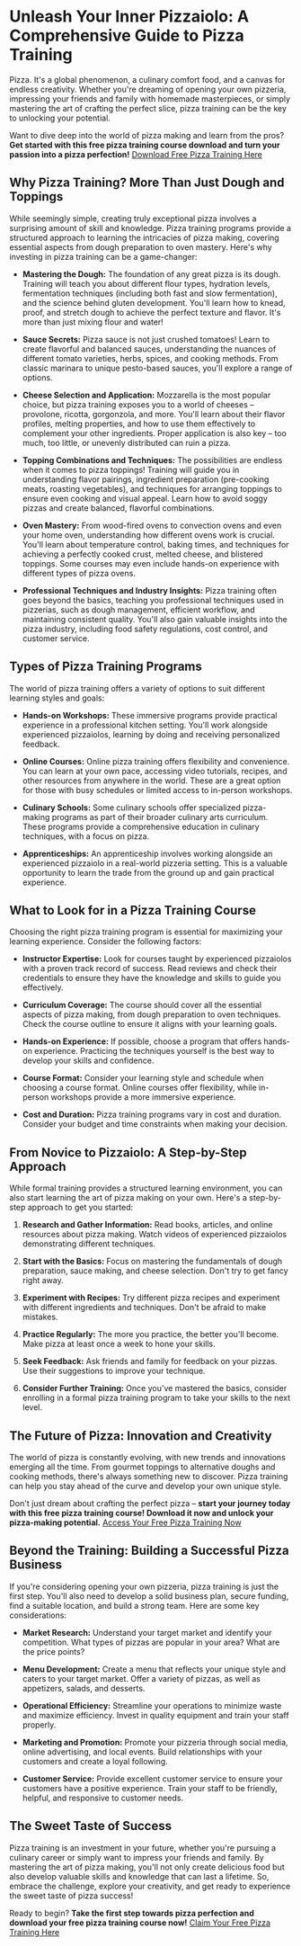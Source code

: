 # Unleash Your Inner Pizzaiolo: A Comprehensive Guide to Pizza Training

Pizza. It's a global phenomenon, a culinary comfort food, and a canvas for endless creativity. Whether you're dreaming of opening your own pizzeria, impressing your friends and family with homemade masterpieces, or simply mastering the art of crafting the perfect slice, pizza training can be the key to unlocking your potential.

Want to dive deep into the world of pizza making and learn from the pros? **Get started with this free pizza training course download and turn your passion into a pizza perfection!** [Download Free Pizza Training Here](https://udemywork.com/pizza-training-course)

## Why Pizza Training? More Than Just Dough and Toppings

While seemingly simple, creating truly exceptional pizza involves a surprising amount of skill and knowledge.  Pizza training programs provide a structured approach to learning the intricacies of pizza making, covering essential aspects from dough preparation to oven mastery.  Here's why investing in pizza training can be a game-changer:

*   **Mastering the Dough:** The foundation of any great pizza is its dough. Training will teach you about different flour types, hydration levels, fermentation techniques (including both fast and slow fermentation), and the science behind gluten development. You'll learn how to knead, proof, and stretch dough to achieve the perfect texture and flavor. It's more than just mixing flour and water!

*   **Sauce Secrets:**  Pizza sauce is not just crushed tomatoes!  Learn to create flavorful and balanced sauces, understanding the nuances of different tomato varieties, herbs, spices, and cooking methods.  From classic marinara to unique pesto-based sauces, you'll explore a range of options.

*   **Cheese Selection and Application:**  Mozzarella is the most popular choice, but pizza training exposes you to a world of cheeses – provolone, ricotta, gorgonzola, and more. You'll learn about their flavor profiles, melting properties, and how to use them effectively to complement your other ingredients.  Proper application is also key – too much, too little, or unevenly distributed can ruin a pizza.

*   **Topping Combinations and Techniques:**  The possibilities are endless when it comes to pizza toppings!  Training will guide you in understanding flavor pairings, ingredient preparation (pre-cooking meats, roasting vegetables), and techniques for arranging toppings to ensure even cooking and visual appeal. Learn how to avoid soggy pizzas and create balanced, flavorful combinations.

*   **Oven Mastery:**  From wood-fired ovens to convection ovens and even your home oven, understanding how different ovens work is crucial.  You'll learn about temperature control, baking times, and techniques for achieving a perfectly cooked crust, melted cheese, and blistered toppings.  Some courses may even include hands-on experience with different types of pizza ovens.

*   **Professional Techniques and Industry Insights:**  Pizza training often goes beyond the basics, teaching you professional techniques used in pizzerias, such as dough management, efficient workflow, and maintaining consistent quality. You'll also gain valuable insights into the pizza industry, including food safety regulations, cost control, and customer service.

## Types of Pizza Training Programs

The world of pizza training offers a variety of options to suit different learning styles and goals:

*   **Hands-on Workshops:**  These immersive programs provide practical experience in a professional kitchen setting. You'll work alongside experienced pizzaiolos, learning by doing and receiving personalized feedback.

*   **Online Courses:**  Online pizza training offers flexibility and convenience. You can learn at your own pace, accessing video tutorials, recipes, and other resources from anywhere in the world. These are a great option for those with busy schedules or limited access to in-person workshops.

*   **Culinary Schools:**  Some culinary schools offer specialized pizza-making programs as part of their broader culinary arts curriculum. These programs provide a comprehensive education in culinary techniques, with a focus on pizza.

*   **Apprenticeships:**  An apprenticeship involves working alongside an experienced pizzaiolo in a real-world pizzeria setting. This is a valuable opportunity to learn the trade from the ground up and gain practical experience.

## What to Look for in a Pizza Training Course

Choosing the right pizza training program is essential for maximizing your learning experience. Consider the following factors:

*   **Instructor Expertise:**  Look for courses taught by experienced pizzaiolos with a proven track record of success.  Read reviews and check their credentials to ensure they have the knowledge and skills to guide you effectively.

*   **Curriculum Coverage:**  The course should cover all the essential aspects of pizza making, from dough preparation to oven techniques.  Check the course outline to ensure it aligns with your learning goals.

*   **Hands-on Experience:**  If possible, choose a program that offers hands-on experience.  Practicing the techniques yourself is the best way to develop your skills and confidence.

*   **Course Format:**  Consider your learning style and schedule when choosing a course format.  Online courses offer flexibility, while in-person workshops provide a more immersive experience.

*   **Cost and Duration:**  Pizza training programs vary in cost and duration.  Consider your budget and time constraints when making your decision.

## From Novice to Pizzaiolo:  A Step-by-Step Approach

While formal training provides a structured learning environment, you can also start learning the art of pizza making on your own. Here's a step-by-step approach to get you started:

1.  **Research and Gather Information:**  Read books, articles, and online resources about pizza making.  Watch videos of experienced pizzaiolos demonstrating different techniques.

2.  **Start with the Basics:**  Focus on mastering the fundamentals of dough preparation, sauce making, and cheese selection.  Don't try to get fancy right away.

3.  **Experiment with Recipes:**  Try different pizza recipes and experiment with different ingredients and techniques.  Don't be afraid to make mistakes.

4.  **Practice Regularly:**  The more you practice, the better you'll become.  Make pizza at least once a week to hone your skills.

5.  **Seek Feedback:**  Ask friends and family for feedback on your pizzas.  Use their suggestions to improve your technique.

6.  **Consider Further Training:**  Once you've mastered the basics, consider enrolling in a formal pizza training program to take your skills to the next level.

## The Future of Pizza: Innovation and Creativity

The world of pizza is constantly evolving, with new trends and innovations emerging all the time. From gourmet toppings to alternative doughs and cooking methods, there's always something new to discover.  Pizza training can help you stay ahead of the curve and develop your own unique style.

Don't just dream about crafting the perfect pizza – **start your journey today with this free pizza training course! Download it now and unlock your pizza-making potential.** [Access Your Free Pizza Training Now](https://udemywork.com/pizza-training-course)

## Beyond the Training: Building a Successful Pizza Business

If you're considering opening your own pizzeria, pizza training is just the first step.  You'll also need to develop a solid business plan, secure funding, find a suitable location, and build a strong team. Here are some key considerations:

*   **Market Research:**  Understand your target market and identify your competition.  What types of pizzas are popular in your area?  What are the price points?

*   **Menu Development:**  Create a menu that reflects your unique style and caters to your target market.  Offer a variety of pizzas, as well as appetizers, salads, and desserts.

*   **Operational Efficiency:**  Streamline your operations to minimize waste and maximize efficiency.  Invest in quality equipment and train your staff properly.

*   **Marketing and Promotion:**  Promote your pizzeria through social media, online advertising, and local events.  Build relationships with your customers and create a loyal following.

*   **Customer Service:**  Provide excellent customer service to ensure your customers have a positive experience.  Train your staff to be friendly, helpful, and responsive to customer needs.

## The Sweet Taste of Success

Pizza training is an investment in your future, whether you're pursuing a culinary career or simply want to impress your friends and family. By mastering the art of pizza making, you'll not only create delicious food but also develop valuable skills and knowledge that can last a lifetime. So, embrace the challenge, explore your creativity, and get ready to experience the sweet taste of pizza success!

Ready to begin? **Take the first step towards pizza perfection and download your free pizza training course now!** [Claim Your Free Pizza Training Here](https://udemywork.com/pizza-training-course)
